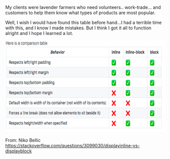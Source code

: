   My clients were lavender farmers who need volunteers.. work-trade... and customers to help them know what types of products are most popular.

Well, I wish I would have found this table before hand...I had a terrible time with this, and I know I made mistakes.  But I think I got it all to function alright and I hope I learned a lot.

<img src="./images/block-inline-comparison.png" alt="Ski Gal Logo Site Sketch"
	title="Ski Logo!" width="687" height="290" />

  From: Niko Bellic
  https://stackoverflow.com/questions/3099030/displayinline-vs-displayblock
